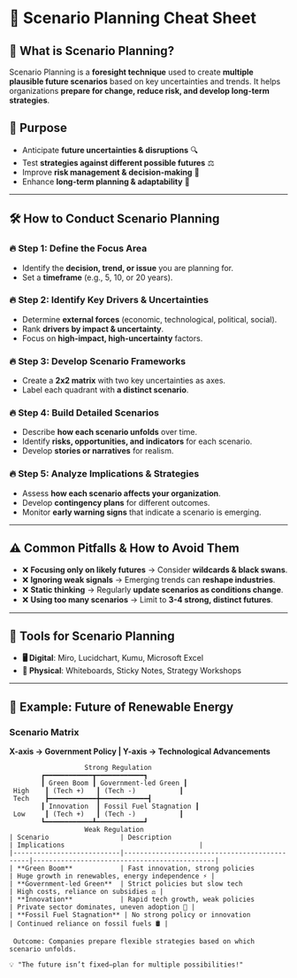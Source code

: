 # 🔮 Scenario Planning Cheat Sheet  

## 📌 What is Scenario Planning?  
Scenario Planning is a **foresight technique** used to create **multiple plausible future scenarios** based on key uncertainties and trends. It helps organizations **prepare for change, reduce risk, and develop long-term strategies**.  

## 🎯 Purpose  
- Anticipate **future uncertainties & disruptions** 🔍  
- Test **strategies against different possible futures** ⚖️  
- Improve **risk management & decision-making** 🎯  
- Enhance **long-term planning & adaptability** 🔮  

---

## 🛠 How to Conduct Scenario Planning  

### 🔥 Step 1: Define the Focus Area  
- Identify the **decision, trend, or issue** you are planning for.  
- Set a **timeframe** (e.g., 5, 10, or 20 years).  

### 🔥 Step 2: Identify Key Drivers & Uncertainties  
- Determine **external forces** (economic, technological, political, social).  
- Rank **drivers by impact & uncertainty**.  
- Focus on **high-impact, high-uncertainty** factors.  

### 🔥 Step 3: Develop Scenario Frameworks  
- Create a **2x2 matrix** with two key uncertainties as axes.  
- Label each quadrant with **a distinct scenario**.  

### 🔥 Step 4: Build Detailed Scenarios  
- Describe **how each scenario unfolds** over time.  
- Identify **risks, opportunities, and indicators** for each scenario.  
- Develop **stories or narratives** for realism.  

### 🔥 Step 5: Analyze Implications & Strategies  
- Assess **how each scenario affects your organization**.  
- Develop **contingency plans** for different outcomes.  
- Monitor **early warning signs** that indicate a scenario is emerging.  

---

## ⚠️ Common Pitfalls & How to Avoid Them  
- ❌ **Focusing only on likely futures** → Consider **wildcards & black swans**.  
- ❌ **Ignoring weak signals** → Emerging trends can **reshape industries**.  
- ❌ **Static thinking** → Regularly **update scenarios as conditions change**.  
- ❌ **Using too many scenarios** → Limit to **3-4 strong, distinct futures**.  

---

## 🔧 Tools for Scenario Planning  
- **🖥️ Digital**: Miro, Lucidchart, Kumu, Microsoft Excel  
- **📌 Physical**: Whiteboards, Sticky Notes, Strategy Workshops  

---

## 🚀 Example: Future of Renewable Energy  

### Scenario Matrix  
**X-axis → Government Policy | Y-axis → Technological Advancements**  

```plaintext
                   Strong Regulation  
        ┏━━━━━━━━━━━━┳━━━━━━━━━━━━┓  
        ┃ Green Boom ┃ Government-led Green ┃  
 High    ┃ (Tech +)   ┃ (Tech -)           ┃  
 Tech    ┣━━━━━━━━━━━━╋━━━━━━━━━━━━┫  
        ┃ Innovation  ┃ Fossil Fuel Stagnation ┃  
 Low     ┃ (Tech +)   ┃ (Tech -)           ┃  
        ┗━━━━━━━━━━━━┻━━━━━━━━━━━━┛  
                   Weak Regulation  
| Scenario                  | Description                                  | Implications                                  |
|---------------------------|----------------------------------------------|----------------------------------------------|
| **Green Boom**            | Fast innovation, strong policies            | Huge growth in renewables, energy independence ⚡ |
| **Government-led Green**  | Strict policies but slow tech                | High costs, reliance on subsidies ⚖️ |
| **Innovation**            | Rapid tech growth, weak policies             | Private sector dominates, uneven adoption 🚀 |
| **Fossil Fuel Stagnation** | No strong policy or innovation               | Continued reliance on fossil fuels 🛢️ |

 Outcome: Companies prepare flexible strategies based on which scenario unfolds.

💡 "The future isn’t fixed—plan for multiple possibilities!"
